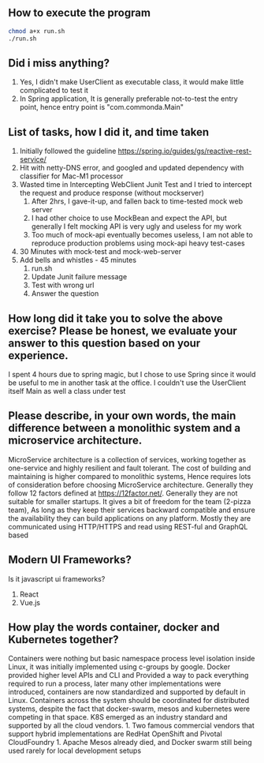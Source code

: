 ## How to execute the program

```bash
chmod a+x run.sh
./run.sh 
```

## Did i miss anything?

1. Yes, I didn't make UserClient as executable class, it would make little complicated to test it
2. In Spring application, It is generally preferable not-to-test the entry point, hence entry point is "com.commonda.Main"

## List of tasks, how I did it, and time taken

1. Initially followed the guideline https://spring.io/guides/gs/reactive-rest-service/
2. Hit with netty-DNS error, and googled and updated dependency with classifier for Mac-M1 processor
3. Wasted time in Intercepting WebClient Junit Test and I tried to intercept the request and produce response (without mockserver)
   1. After 2hrs, I gave-it-up, and fallen back to time-tested mock web server
   2. I had other choice to use MockBean and expect the API, but generally I felt mocking API is very ugly and useless for my work
   3. Too much of mock-api eventually becomes useless, I am not able to reproduce production problems using mock-api heavy test-cases
4. 30 Minutes with mock-test  and mock-web-server
5. Add bells and whistles - 45 minutes
   1. run.sh
   2. Update Junit failure  message
   3. Test with wrong url
   4. Answer the question


## How long did it take you to solve the above exercise? Please be honest, we evaluate your answer to this question based on your experience.

I spent 4 hours due to spring magic, but I chose to use Spring since it would be useful to me in another task at the office. I couldn't use the UserClient itself Main as well a class under test

## Please describe, in your own words, the main difference between a monolithic system and a microservice architecture.

MicroService architecture is a collection of services, working together as one-service and highly resilient and fault tolerant. The cost of building and maintaining is higher compared to monolithic systems, Hence requires lots of consideration before choosing MicroService architecture.
Generally they follow 12 factors defined at https://12factor.net/. Generally they are not suitable for smaller startups. It gives a bit of freedom for the team (2-pizza team), As long as they keep their services backward compatible and ensure the availability they can build applications on any platform. Mostly they are communicated using HTTP/HTTPS and read using REST-ful and GraphQL based 


## Modern UI Frameworks?
Is it javascript ui frameworks?

1. React
2. Vue.js

## How play the words container, docker and Kubernetes together?

Containers were nothing but basic namespace process level isolation inside Linux, it was initially implemented using c-groups by google. Docker provided higher level APIs and CLI and Provided a way to pack everything required to run a process, later many other implementations were introduced, containers are now standardized and supported by default in Linux. Containers across the system should be coordinated for distributed systems, despite the fact that docker-swarm, mesos and kubernetes were competing in that space. K8S emerged as an industry standard and supported by all the cloud vendors. 
    1. Two famous commercial vendors that support hybrid implementations are RedHat OpenShift and Pivotal CloudFoundry
    1. Apache Mesos already died, and Docker swarm still being used rarely for local development setups
